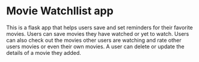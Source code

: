 # Movie Watchllist app
This is a flask app that helps users save and set reminders for their favorite movies. Users can save movies they have watched or yet to watch. Users can also check out the movies other users are watching and rate other users movies or even their own movies. A user can delete or update the details of a movie they added.